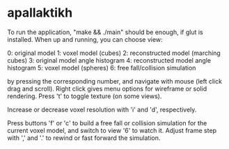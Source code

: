 apallaktikh
===========

To run the application, "make && ./main" should be enough, if glut is
installed. When up and running, you can choose view:

0: original model
1: voxel model (cubes)
2: reconstructed model (marching cubes)
3: original model angle histogram
4: reconstructed model angle histogram
5: voxel model (spheres)
6: free fall/collision simulation

by pressing the corresponding number, and navigate with mouse (left click drag
and scroll). Right click gives menu options for wireframe or solid
rendering. Press 't' to toggle texture (on some views).

Increase or decrease voxel resolution with 'i' and 'd', respectively.

Press buttons 'f' or 'c' to build a free fall or collision simulation for the
current voxel model, and switch to view '6' to watch it. Adjust frame step with
',' and '.' to rewind or fast forward the simulation.